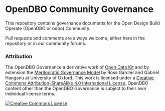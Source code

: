 # OpenDBO Community Governance

This repository contains governance documents for the Open Design Build Operate (OpenDBO or odbo) Community. 
 
Pull requests and comments are always welcome, either here in the repository or in our community forums.

### <a name="attribution"></a>Attribution
The OpenDBO Governance a derivative work of [Open Data Kit](https://github.com/opendatakit) and by extension the [Meritocratic Governance Model](http://oss-watch.ac.uk/resources/meritocraticgovernancemodel) by Ross Gardler and Gabriel Hanganu at University of Oxford. This work is licensed under a <a rel="license" href="http://creativecommons.org/licenses/by-sa/4.0/">Creative Commons Attribution-ShareAlike 4.0 International License</a>. OpenDBO content other than the OpenDBO Governance is subject to their own individual license terms.

<a rel="license" href="http://creativecommons.org/licenses/by-sa/4.0/"><img alt="Creative Commons License" style="border-width:0" src="https://i.creativecommons.org/l/by-sa/4.0/88x31.png" /></a>
